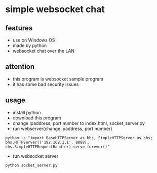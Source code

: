 simple websocket chat
=====================

features
---------
* use on Windows OS
* made by python
* websocket chat over the LAN

attention
----------
* this program is websocket sample program
* it has some bad security issues

usage
------
* install python
* download this program
* change ipaddress, port number to  index.html, socket_server.py
* run webserver(change ipaddress, port number)

```
python -c "import BaseHTTPServer as bhs, SimpleHTTPServer as shs; bhs.HTTPServer(('192.168.1.1', 8888), shs.SimpleHTTPRequestHandler).serve_forever()"
```

* run websocket server

```
python socket_server.py
```